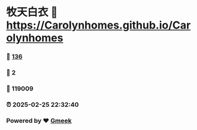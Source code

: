 # 牧天白衣 :link: https://Carolynhomes.github.io/Carolynhomes 
### :page_facing_up: [136](https://Carolynhomes.github.io/Carolynhomes/tag.html) 
### :speech_balloon: 2 
### :hibiscus: 119009 
### :alarm_clock: 2025-02-25 22:32:40 
### Powered by :heart: [Gmeek](https://github.com/Meekdai/Gmeek)
